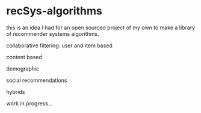 # recSys-algorithms
this is an idea I had for an open sourced project of my own to make a library of recommender systems algorithms.

collaborative filtering: user and item based

content based

demographic

social recommendations

hybrids

work in progress...
